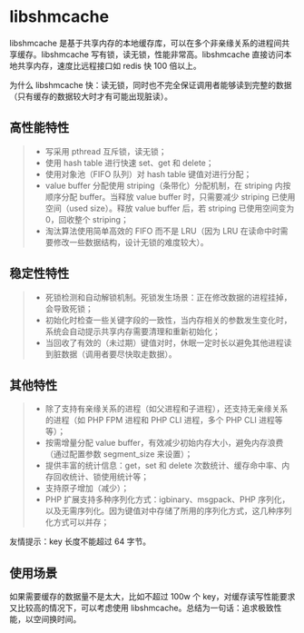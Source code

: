 # libshmcache

libshmcache 是基于共享内存的本地缓存库，可以在多个非亲缘关系的进程间共享缓存。libshmcache 写有锁，读无锁，性能非常高。libshmcache 直接访问本地共享内存，速度比远程接口如 redis 快 100 倍以上。

为什么 libshmcache 快：读无锁，同时也不完全保证调用者能够读到完整的数据（只有缓存的数据较大时才有可能出现脏读）。

## 高性能特性

>- 写采用 pthread 互斥锁，读无锁；
>- 使用 hash table 进行快速 set、get 和 delete；
>- 使用对象池（FIFO 队列）对 hash table 键值对进行分配；
>- value buffer 分配使用 striping（条带化）分配机制，在 striping 内按顺序分配 buffer。当释放 value buffer 时，只需要减少 striping 已使用空间（used size）。释放 value buffer 后，若 striping 已使用空间变为 0，回收整个 striping；
>- 淘汰算法使用简单高效的 FIFO 而不是 LRU（因为 LRU 在读命中时需要修改一些数据结构，设计无锁的难度较大）。

## 稳定性特性

>- 死锁检测和自动解锁机制。死锁发生场景：正在修改数据的进程挂掉，会导致死锁；
>- 初始化时检查一些关键字段的一致性，当内存相关的参数发生变化时，系统会自动提示共享内存需要清理和重新初始化；
>- 当回收了有效的（未过期）键值对时，休眠一定时长以避免其他进程读到脏数据（调用者要尽快取走数据）。

## 其他特性

>- 除了支持有亲缘关系的进程（如父进程和子进程），还支持无亲缘关系的进程（如 PHP FPM 进程和 PHP CLI 进程，多个 PHP CLI 进程等等）；
>- 按需增量分配 value buffer，有效减少初始内存大小，避免内存浪费（通过配置参数 segment_size 来设置）；
>- 提供丰富的统计信息：get，set 和 delete 次数统计、缓存命中率、内存回收统计、锁使用统计等；
>- 支持原子增加（减少）；
>- PHP 扩展支持多种序列化方式：igbinary、msgpack、PHP 序列化，以及无需序列化。因为键值对中存储了所用的序列化方式，这几种序列化方式可以并存；

友情提示：key 长度不能超过 64 字节。

## 使用场景

如果需要缓存的数据量不是太大，比如不超过 100w 个 key，对缓存读写性能要求又比较高的情况下，可以考虑使用 libshmcache。总结为一句话：追求极致性能，以空间换时间。
